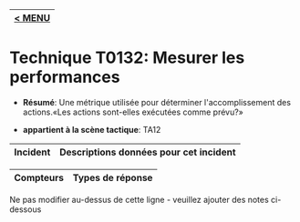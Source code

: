 |[< MENU](../../README.md)|
|---|
# Technique T0132: Mesurer les performances

* **Résumé**: Une métrique utilisée pour déterminer l'accomplissement des actions.«Les actions sont-elles exécutées comme prévu?»

* **appartient à la scène tactique**: TA12


|Incident |Descriptions données pour cet incident |
|-------- |-------------------- |



|Compteurs |Types de réponse |
|-------- |-------------- |


Ne pas modifier au-dessus de cette ligne - veuillez ajouter des notes ci-dessous